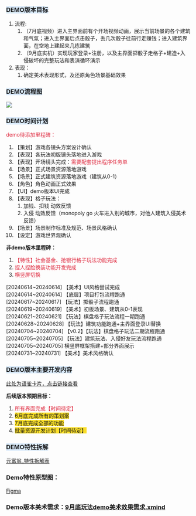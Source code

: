 ### <font style="background-color:#D9EAFC;">DEMO版本目标</font>
1. 流程: 
    1. （7月底视频）进入主界面前有个开场视频动画，展示当前场景的各个建筑和气氛；进入主界面后点击骰子，丢几次骰子往前行走赚钱；进入建筑界面，在空地上建起来几栋建筑
    2. （9月底实机）实现玩家登录+注册，以及主界面掷骰子走格子+建造+入侵破坏的完整玩法和表演循环演示
2. 表现：
    1. 确定美术表现形式，及还原角色场景基础效果



### <font style="background-color:#D9EAFC;">DEMO流程图</font>
![](https://cdn.nlark.com/yuque/0/2024/png/43256847/1717671513237-419ef3ef-0d7b-41e6-922d-c4b9ef49412a.png)

### <font style="background-color:#D9EAFC;">DEMO时间计划</font>
<font style="color:#DF2A3F;">demo待添加里程碑：</font>

1. 【策划】游戏各镜头方案设计确认
2. 【表现】各玩法初版镜头落地进入游戏
3. 【表现】开场镜头完成：<font style="color:#DF2A3F;">需要配套提出程序任务单</font>
4. 【场景】正式场景资源落地游戏
5. 【场景】正式建筑资源落地游戏（建筑从0-1）
6. 【角色】角色动画正式效果
7. 【UI】demo版本UI完成
8. 【表现】格子玩法：
    1. 加钱、扣钱 动效反馈
    2. 入侵 动效反馈（monopoly go  火车进入别的城市，对他人建筑入侵美术反馈）
9. 【场景】场景制作标准及规范、场景风格确认
10. 【设定】游戏世界观确认

**非demo版本里程碑：**

1. <font style="color:#DF2A3F;">【特性】社会基金、抢银行格子玩法功能完成</font>
2. <font style="color:#DF2A3F;"> 捏人捏脸换装功能开发完成</font>
3. <font style="color:#DF2A3F;"> 横竖屏切换</font>

[20240614~20240614] 【美术】UI风格尝试完成  
[20240614~20240614] 【底层】项目打包流程跑通  
[20240617~20240617] 【玩法】掷骰子流程跑通  
[20240619~20240619] 【美术】初版场景、建筑从0-1表现  
[20240621~20240621] 【玩法】棋盘格子玩法流程一期跑通  
[20240628~20240628] 【玩法】建筑功能跑通+主界面登录UI替换  
[20240704~20240704] 
【v0.2】【玩法】棋盘格子玩法二期流程跑通  
[20240705~20240705]  【玩法】建筑玩法、入侵好友玩法流程跑通  
[20240705~20240705] 横竖屏框架搭建+部分界面展示  
[20240731~20240731] 【美术】美术风格确认  

### <font style="background-color:#D9EAFC;">DEMO版本主要开发内容</font>
[此处为语雀卡片，点击链接查看](https://www.yuque.com/zdlwma/agzrli/hwqg0gg4x8ft10l7#yCmIp)

**后续版本预期目标：**

1. <font style="color:#DF2A3F;">所有界面完成【时间待定】</font>
2. <font style="background-color:#FBDE28;">6月底完成所有的策划案</font>
3. <font style="background-color:#FBDE28;">7月底完成全部的功能</font>
4. <font style="background-color:#FBDE28;">批量资源开发计划【时间待定】</font>

### <font style="background-color:#D9EAFC;">DEMO特性拆解</font>
[元富翁_特性拆解表](https://snh48group.yuque.com/zdlwma/agzrli/zhbgtlvcrgr33fsv)

### Demo特性原型图：
[Figma](https://www.figma.com/design/iResR0zJjvPcsyRfGvoFVp/%E5%85%83%E5%AF%8C%E7%BF%81?node-id=0-1&t=UwJgfYxRAb2cWFTf-1)





### Demo版本美术需求：[9月底玩法demo美术效果需求.xmind](https://snh48group.yuque.com/attachments/yuque/0/2024/xmind/43256847/1721899191179-f948659c-638f-49ed-85cf-17962e7fdebe.xmind)
